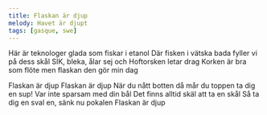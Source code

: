 ```yaml
---
title: Flaskan är djup
melody: Havet är djupt
tags: [gasque, swe]
---
```


Här är teknologer glada
som fiskar i etanol
Där fisken i vätska bada
fyller vi på dess skål
SIK, bleka, ålar sej och
Hoftorsken letar drag
Korken är bra som flöte
men flaskan den gör min dag

Flaskan är djup
Flaskan är djup
När du nått botten
då mår du toppen
ta dig en sup!
Var inte sparsam med din bål
Det finns alltid skäl att ta en skål
Så ta dig en sval en, sänk nu pokalen
Flaskan är djup
